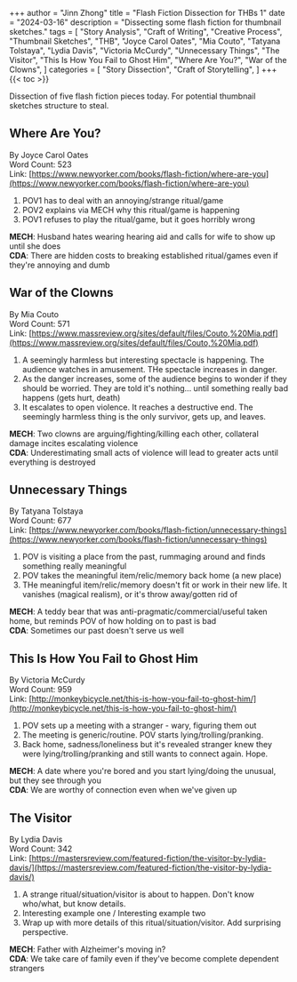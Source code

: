 +++
author = "Jinn Zhong"
title = "Flash Fiction Dissection for THBs 1"
date = "2024-03-16"
description = "Dissecting some flash fiction for thumbnail sketches."
tags = [
    "Story Analysis",
    "Craft of Writing",
    "Creative Process",
    "Thumbnail Sketches",
    "THB",
    "Joyce Carol Oates",
    "Mia Couto",
    "Tatyana Tolstaya",
    "Lydia Davis",
    "Victoria McCurdy",
    "Unnecessary Things",
    "The Visitor",
    "This Is How You Fail to Ghost Him",
    "Where Are You?",
    "War of the Clowns",
]
categories = [
    "Story Dissection",
    "Craft of Storytelling",
]
+++
{{< toc >}}

Dissection of five flash fiction pieces today. For potential thumbnail sketches structure to steal.

## Where Are You?
By Joyce Carol Oates  
Word Count: 523  
Link: [https://www.newyorker.com/books/flash-fiction/where-are-you](https://www.newyorker.com/books/flash-fiction/where-are-you)

1. POV1 has to deal with an annoying/strange ritual/game
2. POV2 explains via MECH why this ritual/game is happening
3. POV1 refuses to play the ritual/game, but it goes horribly wrong

**MECH**: Husband hates wearing hearing aid and calls for wife to show up until she does  
**CDA**: There are hidden costs to breaking established ritual/games even if they're annoying and dumb

## War of the Clowns
By Mia Couto  
Word Count: 571  
Link: [https://www.massreview.org/sites/default/files/Couto,%20Mia.pdf](https://www.massreview.org/sites/default/files/Couto,%20Mia.pdf)

1. A seemingly harmless but interesting spectacle is happening. The audience watches in amusement. THe spectacle increases in danger.
2. As the danger increases, some of the audience begins to wonder if they should be worried. They are told it's nothing... until something really bad happens (gets hurt, death)
3. It escalates to open violence. It reaches a destructive end. The seemingly harmless thing is the only survivor, gets up, and leaves. 

**MECH**: Two clowns are arguing/fighting/killing each other, collateral damage incites escalating violence  
**CDA**: Underestimating small acts of violence will lead to greater acts until everything is destroyed

## Unnecessary Things
By Tatyana Tolstaya  
Word Count: 677  
Link: [https://www.newyorker.com/books/flash-fiction/unnecessary-things](https://www.newyorker.com/books/flash-fiction/unnecessary-things)

1. POV is visiting a place from the past, rummaging around and finds something really meaningful
2. POV takes the meaningful item/relic/memory back home (a new place)
3. THe meaningful item/relic/memory doesn't fit or work in their new life. It vanishes (magical realism), or it's throw away/gotten rid of

**MECH**: A teddy bear that was anti-pragmatic/commercial/useful taken home, but reminds POV of how holding on to past is bad  
**CDA**: Sometimes our past doesn't serve us well

## This Is How You Fail to Ghost Him
By Victoria McCurdy  
Word Count: 959  
Link: [http://monkeybicycle.net/this-is-how-you-fail-to-ghost-him/](http://monkeybicycle.net/this-is-how-you-fail-to-ghost-him/)

1. POV sets up a meeting with a stranger - wary, figuring them out
2. The meeting is generic/routine. POV starts lying/trolling/pranking.
3. Back home, sadness/loneliness but it's revealed stranger knew they were lying/trolling/pranking and still wants to connect again. Hope.

**MECH**: A date where you're bored and you start lying/doing the unusual, but they see through you  
**CDA**: We are worthy of connection even when we've given up

## The Visitor
By Lydia Davis  
Word Count: 342  
Link: [https://mastersreview.com/featured-fiction/the-visitor-by-lydia-davis/](https://mastersreview.com/featured-fiction/the-visitor-by-lydia-davis/)

1. A strange ritual/situation/visitor is about to happen. Don't know who/what, but know details.
2. Interesting example one / Interesting example two
3. Wrap up with more details of this ritual/situation/visitor. Add surprising perspective.

**MECH**: Father with Alzheimer's moving in?  
**CDA**: We take care of family even if they've become complete dependent strangers
